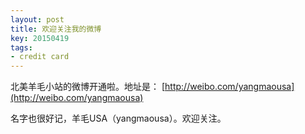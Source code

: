 ```yaml
---
layout: post
title: 欢迎关注我的微博
key: 20150419
tags:
- credit card
---
```


北美羊毛小站的微博开通啦。地址是：
[http://weibo.com/yangmaousa](http://weibo.com/yangmaousa)

名字也很好记，羊毛USA（yangmaousa）。欢迎关注。